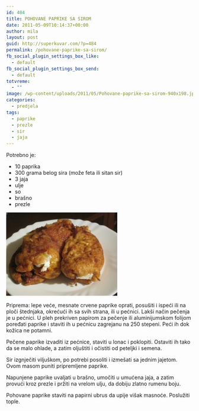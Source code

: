 ```yaml
---
id: 484
title: POHOVANE PAPRIKE SA SIROM
date: 2011-05-09T10:14:37+00:00
author: mila
layout: post
guid: http://superkuvar.com/?p=484
permalink: /pohovane-paprike-sa-sirom/
fb_social_plugin_settings_box_like:
  - default
fb_social_plugin_settings_box_send:
  - default
totvreme:
  - ""
image: /wp-content/uploads/2011/05/Pohovane-paprike-sa-sirom-940x198.jpg
categories:
  - predjela
tags:
  - paprike
  - prezle
  - sir
  - jaja
---
```

Potrebno je:

  * 10 paprika
  * 300 grama belog sira (može feta ili sitan sir)
  * 3 jaja
  * ulje
  * so
  * brašno
  * prezle

<img class="alignnone size-medium wp-image-4599" title="Pohovane paprike sa sirom" src="/wp-content/uploads/2011/05/Pohovane-paprike-sa-sirom-300x225.jpg" alt="" width="300" height="225" /> 

Priprema: lepe veće, mesnate crvene paprike oprati, posušiti i ispeći ili na ploči štednjaka, okrećući ih sa svih strana, ili u pećnici. Lakši način pečenja je u pećnici. U pleh prekriven papirom za pečenje ili aluminijumskom folijom poređati paprike i staviti ih u pećnicu zagrejanu na 250 stepeni. Peći ih dok kožica ne potamni.

Pečene paprike izvaditi iz pećnice, staviti u lonac i poklopiti. Ostaviti ih tako da se malo ohlade, a zatim oljuštiti i očistiti od peteljki i semena.

Sir izgnječiti viljuškom, po potrebi posoliti i izmešati sa jednim jajetom. Ovom masom puniti pripremljene paprike.

Napunjene paprike uvaljati u brašno, umočiti u umućena jaja, a zatim provući kroz prezle i pržiti na vrelom ulju, da dobiju zlatno rumenu boju.

Pohovane paprike staviti na papirni ubrus da upije višak masnoće. Poslužiti tople.